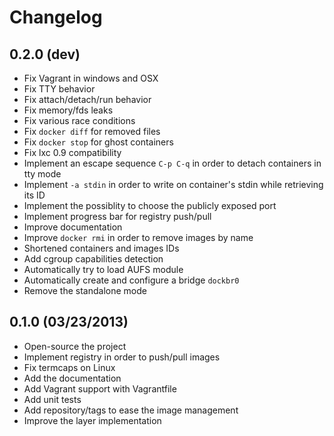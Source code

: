 # Changelog

## 0.2.0 (dev)
 - Fix Vagrant in windows and OSX
 - Fix TTY behavior
 - Fix attach/detach/run behavior
 - Fix memory/fds leaks
 - Fix various race conditions
 - Fix `docker diff` for removed files
 - Fix `docker stop` for ghost containers
 - Fix lxc 0.9 compatibility
 - Implement an escape sequence `C-p C-q` in order to detach containers in tty mode
 - Implement `-a stdin` in order to write on container's stdin while retrieving its ID
 - Implement the possiblity to choose the publicly exposed port
 - Implement progress bar for registry push/pull
 - Improve documentation
 - Improve `docker rmi` in order to remove images by name
 - Shortened containers and images IDs
 - Add cgroup capabilities detection
 - Automatically try to load AUFS module
 - Automatically create and configure a bridge `dockbr0`
 - Remove the standalone mode

## 0.1.0 (03/23/2013)
 - Open-source the project
 - Implement registry in order to push/pull images
 - Fix termcaps on Linux
 - Add the documentation
 - Add Vagrant support with Vagrantfile
 - Add unit tests
 - Add repository/tags to ease the image management
 - Improve the layer implementation
